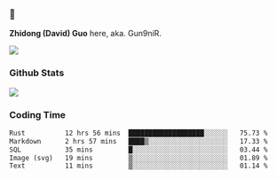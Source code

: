 ### 👋 

**Zhidong (David) Guo** here, aka. Gun9niR.

![](https://komarev.com/ghpvc/?username=Gun9niR&label=Total+Views)

### Github Stats

<img src="https://github-readme-stats.vercel.app/api?username=Gun9niR&count_private=true&show_icons=true&theme=vue-dark&hide_title=true">

### Coding Time

<!--START_SECTION:waka-->

```txt
Rust          12 hrs 56 mins  ███████████████████░░░░░░   75.73 %
Markdown      2 hrs 57 mins   ████▒░░░░░░░░░░░░░░░░░░░░   17.33 %
SQL           35 mins         █░░░░░░░░░░░░░░░░░░░░░░░░   03.44 %
Image (svg)   19 mins         ▒░░░░░░░░░░░░░░░░░░░░░░░░   01.89 %
Text          11 mins         ▒░░░░░░░░░░░░░░░░░░░░░░░░   01.14 %
```

<!--END_SECTION:waka-->

